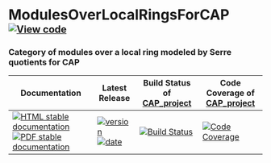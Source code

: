 <!-- BEGIN HEADER -->
# ModulesOverLocalRingsForCAP&ensp;<sup><sup>[![View code][code-img]][code-url]</sup></sup>

### Category of modules over a local ring modeled by Serre quotients for CAP

| Documentation | Latest Release | Build Status of [CAP_project](/../../) | Code Coverage of [CAP_project](/../../) |
| ------------- | -------------- | ------------ | ------------- |
| [![HTML stable documentation][html-img]][html-url] [![PDF stable documentation][pdf-img]][pdf-url] | [![version][version-img]][version-url] [![date][date-img]][date-url] | [![Build Status][tests-img]][tests-url] | [![Code Coverage][codecov-img]][codecov-url] |

<!-- END HEADER -->
<!-- BEGIN FOOTER -->
[html-img]: https://img.shields.io/badge/🔗%20HTML-stable-blue.svg
[html-url]: https://homalg-project.github.io/CAP_project/ModulesOverLocalRingsForCAP/doc/chap0_mj.html

[pdf-img]: https://img.shields.io/badge/🔗%20PDF-stable-blue.svg
[pdf-url]: https://homalg-project.github.io/CAP_project/ModulesOverLocalRingsForCAP/download_pdf.html

[version-img]: https://img.shields.io/endpoint?url=https://homalg-project.github.io/CAP_project/ModulesOverLocalRingsForCAP/badge_version.json&label=🔗%20version&color=yellow
[version-url]: https://homalg-project.github.io/CAP_project/ModulesOverLocalRingsForCAP/view_release.html

[date-img]: https://img.shields.io/endpoint?url=https://homalg-project.github.io/CAP_project/ModulesOverLocalRingsForCAP/badge_date.json&label=🔗%20released%20on&color=yellow
[date-url]: https://homalg-project.github.io/CAP_project/ModulesOverLocalRingsForCAP/view_release.html

[tests-img]: https://github.com/homalg-project/CAP_project/workflows/Tests/badge.svg?branch=master
[tests-url]: https://github.com/homalg-project/CAP_project/actions?query=workflow%3ATests+branch%3Amaster

[codecov-img]: https://codecov.io/gh/homalg-project/CAP_project/branch/master/graph/badge.svg
[codecov-url]: https://codecov.io/gh/homalg-project/CAP_project

[code-img]: https://img.shields.io/badge/-View%20code-blue?logo=github
[code-url]: https://github.com/homalg-project/CAP_project/tree/master/ModulesOverLocalRingsForCAP#top
<!-- END FOOTER -->
